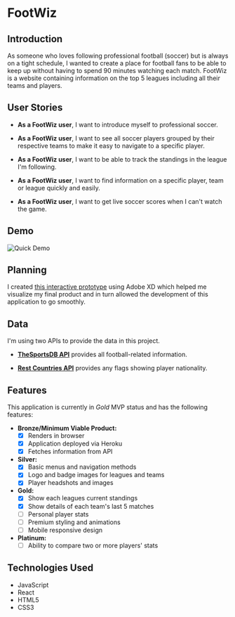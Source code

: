 # FootWiz

## Introduction

As someone who loves following professional football (soccer) but is always on a tight schedule, I wanted to create a place for football fans to be able to keep up without having to spend 90 minutes watching each match. FootWiz is a website containing information on the top 5 leagues including all their teams and players.

## User Stories

- **As a FootWiz user**, I want to introduce myself to professional soccer.

- **As a FootWiz user**, I want to see all soccer players grouped by their respective teams to make it easy to navigate to a specific player.

- **As a FootWiz user**, I want to be able to track the standings in the league I'm following.

- **As a FootWiz user**, I want to find information on a specific player, team or league quickly and easily.

- **As a FootWiz user**, I want to get live soccer scores when I can't watch the game.

## Demo

![Quick Demo](demo.gif)

## Planning

I created [this interactive prototype](https://xd.adobe.com/view/5a23a9b8-eaa4-4c1d-6c93-454e15058916-2c12/?fullscreen) using Adobe XD which helped me visualize my final product and in turn allowed the development of this application to go smoothly.

## Data

I'm using two APIs to provide the data in this project.

- **[TheSportsDB API](https://www.thesportsdb.com/api.php)** provides all football-related information.

- **[Rest Countries API](https://restcountries.eu/)** provides any flags showing player nationality.

## Features

This application is currently in _Gold_ MVP status and has the following features:

- **Bronze/Minimum Viable Product:**
  - [x] Renders in browser
  - [x] Application deployed via Heroku
  - [x] Fetches information from API
- **Silver:**
  - [x] Basic menus and navigation methods
  - [x] Logo and badge images for leagues and teams
  - [x] Player headshots and images
- **Gold:**
  - [x] Show each leagues current standings
  - [x] Show details of each team's last 5 matches
  - [ ] Personal player stats
  - [ ] Premium styling and animations
  - [ ] Mobile responsive design
- **Platinum:**
  - [ ] Ability to compare two or more players' stats

## Technologies Used

- JavaScript
- React
- HTML5
- CSS3
